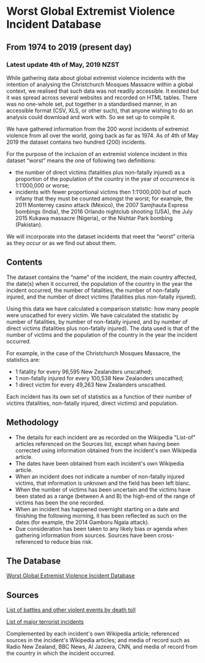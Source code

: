 # Worst Global Extremist Violence Incident Database
## From 1974 to 2019 (present day)
### Latest update 4th of May, 2019 NZST
 
While gathering data about global extremist violence incidents with the intention of analysing the Christchurch Mosques Massacre within a global context, we realised that such data was not readily accessible. It existed but it was spread across several websites and recorded on HTML tables. There was no one-whole set, put together in a standardised manner, in an accessible format (CSV, XLS, or other such), that anyone wishing to do an analysis could download and work with. So we set up to compile it.

We have gathered information from the 200 worst incidents of extremist violence from all over the world, going back as far as 1974.  As of 4th of May 2019 the dataset contains two hundred (200) incidents. 

For the purpose of the inclusion of an extremist violence incident in this dataset “worst” means the one of following two definitions: 
 - the number of direct victims (fatalities plus non-fatally injured) as a proportion of the population of the country in the year of occurrence is 1:1’000,000 or worse;
 - incidents with fewer proportional victims then 1:1’000,000 but of such infamy that they must be counted amongst the worst; for example, the 2011 Monterrey casino attack (México), the 2007 Samjhauta Express bombings (India), the 2016 Orlando nightclub shooting (USA), the July 2015 Kukawa massacre (Nigeria), or the Nishtar Park bombing (Pakistan).

We will incorporate into the dataset incidents that meet the “worst” criteria as they occur or as we find out about them.

## Contents

The dataset contains the “name” of the incident, the main country affected, the date(s) when it occurred, the population of the country in the year the incident occurred, the number of fatalities, the number of non-fatally injured, and the number of direct victims (fatalities plus non-fatally injured).

Using this data we have calculated a comparison statistic: how many people were unscathed for every victim.  We have calculated the statistic by number of fatalities, by number of non-fatally injured, and by number of direct victims (fatalities plus non-fatally injured).  The data used is that of the number of victims and the population of the country in the year the incident occurred.

For example, in the case of the Christchurch Mosques Massacre, the statistics are: 
 - 1 fatality for every 96,595 New Zealanders unscathed;
 - 1 non-fatally injured for every 100,538 New Zealanders unscathed;
 - 1 direct victim for every 49,263 New Zealanders unscathed.
 
Each incident has its own set of statistics as a function of their number of victims (fatalities, non-fatally injured, direct victims) and population.

## Methodology

 - The details for each incident are as recorded on the Wikipedia "List-of" articles referenced on the Sources list, except when having been corrected using information obtained from the incident's own Wikipedia article. 
 - The dates have been obtained from each incident's own Wikipedia article. 
 - When an incident does not indicate a number of non-fatally injured victims, that information is unknown and the field has been left blanc. 
 - When the number of victims has been uncertain and the victims have been stated as a range (between A and B) the high-end of the range of victims has been the one recorded.
 - When an incident has happened overnight starting on a date and finishing the following morning, it has been reflected as such on the dates (for example, the 2014 Gamboru Ngala attack).
 - Due consideration has been taken to any likely bias or agenda when gathering information from sources.  Sources have been cross-referenced to reduce bias risk.

## The Database

[Worst Global Extremist Violence Incident Database](https://github.com/FelisNigelus/GlobalExtremistViolenceIncidentDatabase/blob/master/WGEVID.xls "Version 1.0 | Latest update 04/05/2019 | 200 records") 

## Sources
[List of battles and other violent events by death toll](https://en.wikipedia.org/wiki/List_of_battles_and_other_violent_events_by_death_toll)

[List of major terrorist incidents](https://en.wikipedia.org/wiki/List_of_major_terrorist_incidents)

Complemented by each incident's own Wikipedia article; referenced sources in the incident's Wikipedia articles; and media of record such as Radio New Zealand, BBC News, Al Jazeera, CNN, and media of record from the country in which the incident occurred.
